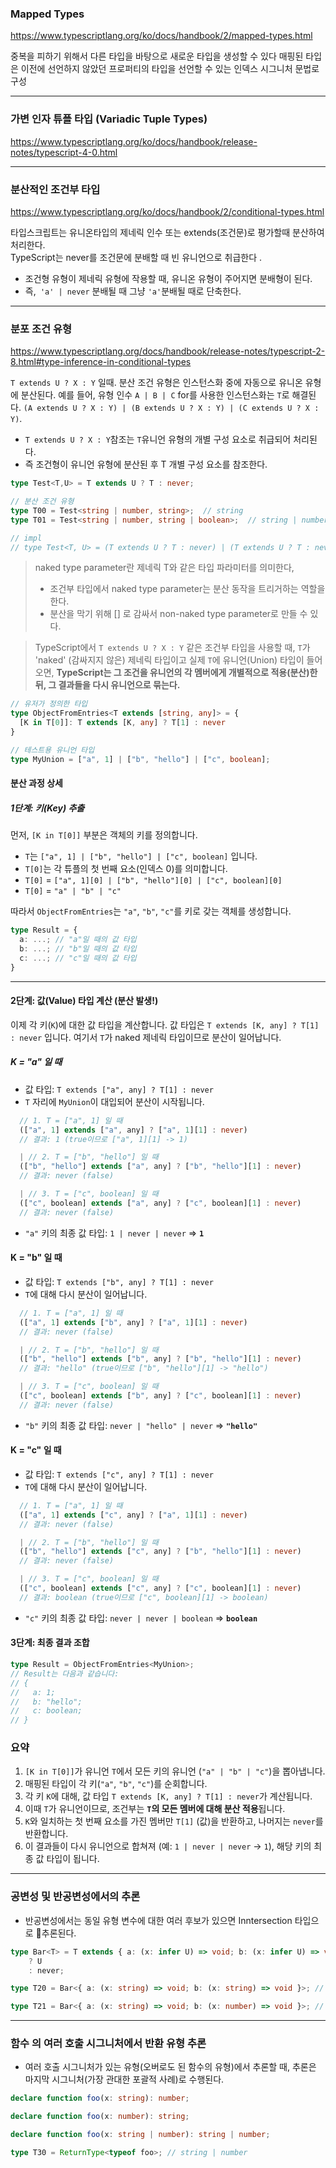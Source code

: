 ### Mapped Types
https://www.typescriptlang.org/ko/docs/handbook/2/mapped-types.html

중복을 피하기 위해서 다른 타입을 바탕으로 새로운 타입을 생성할 수 있다
매핑된 타입은 이전에 선언하지 않았던 프로퍼티의 타입을 선언할 수 있는 인덱스 시그니처 문법로 구성

---
### 가변 인자 튜플 타입 (Variadic Tuple Types)
https://www.typescriptlang.org/ko/docs/handbook/release-notes/typescript-4-0.html

---
### 분산적인 조건부 타입
https://www.typescriptlang.org/ko/docs/handbook/2/conditional-types.html

타입스크립트는 유니온타입의 제네릭 인수 또는 extends(조건문)로 평가할때 분산하여 처리한다.  
TypeScript는 never를 조건문에 분배할 때 빈 유니언으로 취급한다 .
- 조건형 유형이 제네릭 유형에 작용할 때, 유니온 유형이 주어지면 분배형이 된다.
- 즉,` 'a' | never` 분배될 때 그냥 `'a'`분배될 때로 단축한다.

---
### 분포 조건 유형
https://www.typescriptlang.org/docs/handbook/release-notes/typescript-2-8.html#type-inference-in-conditional-types

`T extends U ? X : Y` 일때. 분산 조건 유형은 인스턴스화 중에 자동으로 유니온 유형에 분산된다. 예를 들어, 유형 인수 `A | B | C` for를 사용한 인스턴스화는 `T`로 해결된다. `(A extends U ? X : Y) | (B extends U ? X : Y) | (C extends U ? X : Y)`.

- `T extends U ? X : Y`참조는 `T`유니언 유형의 개별 구성 요소로 취급되어 처리된다.
- 즉 조건형이 유니언 유형에 분산된 후 T 개별 구성 요소를 참조한다.

``` ts
type Test<T,U> = T extends U ? T : never;

// 분산 조건 유형
type T00 = Test<string | number, string>;  // string
type T01 = Test<string | number, string | boolean>;  // string | number

// impl
// type Test<T, U> = (T extends U ? T : never) | (T extends U ? T : never);

```

> naked type parameter란 제네릭 T와 같은 타입 파라미터를 의미한다,
> - 조건부 타입에서 naked type parameter는 분산 동작을 트리거하는 역할을 한다.
> - 분산을 막기 위해 [] 로 감싸서 non-naked type parameter로 만들 수 있다.


> TypeScript에서 `T extends U ? X : Y` 같은 조건부 타입을 사용할 때, `T`가 'naked' (감싸지지 않은) 제네릭 타입이고 실제 `T`에 유니언(Union) 타입이 들어오면, **TypeScript는 그 조건을 유니언의 각 멤버에게 개별적으로 적용(분산)한 뒤, 그 결과들을 다시 유니언으로 묶는다.**


``` ts
// 유저가 정의한 타입
type ObjectFromEntries<T extends [string, any]> = {
  [K in T[0]]: T extends [K, any] ? T[1] : never
}

// 테스트용 유니언 타입
type MyUnion = ["a", 1] | ["b", "hello"] | ["c", boolean];
```


#### 분산 과정 상세

##### 1단계: 키(Key) 추출

먼저, `[K in T[0]]` 부분은 객체의 키를 정의합니다.

- `T`는 `["a", 1] | ["b", "hello"] | ["c", boolean]` 입니다.
- `T[0]`는 각 튜플의 첫 번째 요소(인덱스 0)를 의미합니다.
- `T[0]` = `["a", 1][0] | ["b", "hello"][0] | ["c", boolean][0]`
- `T[0]` = `"a" | "b" | "c"`
    
따라서 `ObjectFromEntries`는 `"a"`, `"b"`, `"c"`를 키로 갖는 객체를 생성합니다.


``` ts
type Result = {
  a: ...; // "a"일 때의 값 타입
  b: ...; // "b"일 때의 값 타입
  c: ...; // "c"일 때의 값 타입
}
```

---

#### 2단계: 값(Value) 타입 계산 (분산 발생!)

이제 각 키(`K`)에 대한 값 타입을 계산합니다. 값 타입은 `T extends [K, any] ? T[1] : never` 입니다.
여기서 `T`가 naked 제네릭 타입이므로 분산이 일어납니다.
##### K = "a" 일 때

- 값 타입: `T extends ["a", any] ? T[1] : never`
- `T` 자리에 `MyUnion`이 대입되어 분산이 시작됩니다.

``` ts
  // 1. T = ["a", 1] 일 때
  (["a", 1] extends ["a", any] ? ["a", 1][1] : never)
  // 결과: 1 (true이므로 ["a", 1][1] -> 1)

  | // 2. T = ["b", "hello"] 일 때
  (["b", "hello"] extends ["a", any] ? ["b", "hello"][1] : never)
  // 결과: never (false)

  | // 3. T = ["c", boolean] 일 때
  (["c", boolean] extends ["a", any] ? ["c", boolean][1] : never)
  // 결과: never (false)
```

- `"a"` 키의 최종 값 타입: `1 | never | never` => **`1`**
    
#### K = "b" 일 때

- 값 타입: `T extends ["b", any] ? T[1] : never`
- `T`에 대해 다시 분산이 일어납니다.
```ts
  // 1. T = ["a", 1] 일 때
  (["a", 1] extends ["b", any] ? ["a", 1][1] : never)
  // 결과: never (false)

  | // 2. T = ["b", "hello"] 일 때
  (["b", "hello"] extends ["b", any] ? ["b", "hello"][1] : never)
  // 결과: "hello" (true이므로 ["b", "hello"][1] -> "hello")

  | // 3. T = ["c", boolean] 일 때
  (["c", boolean] extends ["b", any] ? ["c", boolean][1] : never)
  // 결과: never (false)
```

- `"b"` 키의 최종 값 타입: `never | "hello" | never` => **`"hello"`**
#### K = "c" 일 때

- 값 타입: `T extends ["c", any] ? T[1] : never`
- `T`에 대해 다시 분산이 일어납니다.

```ts
  // 1. T = ["a", 1] 일 때
  (["a", 1] extends ["c", any] ? ["a", 1][1] : never)
  // 결과: never (false)

  | // 2. T = ["b", "hello"] 일 때
  (["b", "hello"] extends ["c", any] ? ["b", "hello"][1] : never)
  // 결과: never (false)

  | // 3. T = ["c", boolean] 일 때
  (["c", boolean] extends ["c", any] ? ["c", boolean][1] : never)
  // 결과: boolean (true이므로 ["c", boolean][1] -> boolean)
```

- `"c"` 키의 최종 값 타입: `never | never | boolean` => **`boolean`**

#### 3단계: 최종 결과 조합

```ts
type Result = ObjectFromEntries<MyUnion>;
// Result는 다음과 같습니다:
// {
//   a: 1;
//   b: "hello";
//   c: boolean;
// }
```

### 요약

1. `[K in T[0]]`가 유니언 `T`에서 모든 키의 유니언 (`"a" | "b" | "c"`)을 뽑아냅니다.
2. 매핑된 타입이 각 키(`"a"`, `"b"`, `"c"`)를 순회합니다.
3. 각 키 `K`에 대해, 값 타입 `T extends [K, any] ? T[1] : never`가 계산됩니다.
4. 이때 `T`가 유니언이므로, 조건부는 **`T`의 모든 멤버에 대해 분산 적용**됩니다.
5. `K`와 일치하는 첫 번째 요소를 가진 멤버만 `T[1]` (값)을 반환하고, 나머지는 `never`를 반환합니다.
6. 이 결과들이 다시 유니언으로 합쳐져 (예: `1 | never | never` -> `1`), 해당 키의 최종 값 타입이 됩니다.
---
### 공변성 및 반공변성에서의 추론

- 반공변성에서는 동일 유형 변수에 대한 여러 후보가 있으면 Inntersection 타입으로 추론된다.

``` ts
type Bar<T> = T extends { a: (x: infer U) => void; b: (x: infer U) => void }
	? U
	: never;

type T20 = Bar<{ a: (x: string) => void; b: (x: string) => void }>; // string

type T21 = Bar<{ a: (x: string) => void; b: (x: number) => void }>; // string & number
```

---
### 함수 의 여러 호출 시그니처에서 반환 유형 추론

- 여러 호출 시그니처가 있는 유형(오버로도 된 함수의 유형)에서 추론할 때, 추론은 마지막 시그니처(가장 관대한 포괄적 사례)로 수행된다.

``` ts
declare function foo(x: string): number;

declare function foo(x: number): string;

declare function foo(x: string | number): string | number;

type T30 = ReturnType<typeof foo>; // string | number

```




 